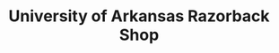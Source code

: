 ---
title: "University of Arkansas Razorback Shop"
url: /rogers/university-of-arkansas-razorback-shop/
shop: clothes
---